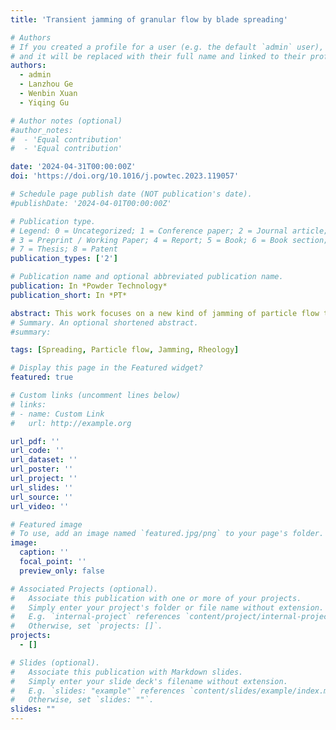 ```yaml
---
title: 'Transient jamming of granular flow by blade spreading'

# Authors
# If you created a profile for a user (e.g. the default `admin` user), write the username (folder name) here
# and it will be replaced with their full name and linked to their profile.
authors:
  - admin
  - Lanzhou Ge
  - Wenbin Xuan
  - Yiqing Gu

# Author notes (optional)
#author_notes:
#  - 'Equal contribution'
#  - 'Equal contribution'

date: '2024-04-31T00:00:00Z'
doi: 'https://doi.org/10.1016/j.powtec.2023.119057'

# Schedule page publish date (NOT publication's date).
#publishDate: '2024-04-01T00:00:00Z'

# Publication type.
# Legend: 0 = Uncategorized; 1 = Conference paper; 2 = Journal article;
# 3 = Preprint / Working Paper; 4 = Report; 5 = Book; 6 = Book section;
# 7 = Thesis; 8 = Patent
publication_types: ['2']

# Publication name and optional abbreviated publication name.
publication: In *Powder Technology*
publication_short: In *PT*

abstract: This work focuses on a new kind of jamming of particle flow through constriction, which occurs in the powder spreading process in additive manufacturing, i.e. a powder heap is spread onto a rough surface by a moving blade. This work shows the experimental evidence of transient jamming by blade spreading at the first time. The jamming repetitively forms and collapses under the combined effects of narrow gap and blade shearing action. Angular particles with weak cohesion are more prone to mechanical jamming, with longer survival time of jammed state and stronger jamming strength. Besides mechanical jamming, cohesion-induced jamming is also responsible for the formation of empty patches within the spread layer. A regime map is deduced from physical experiments for the transient jamming by blade spreading in additive manufacturing, depending on the gap size, particle shape, and particle cohesion.
# Summary. An optional shortened abstract.
#summary: 

tags: [Spreading, Particle flow, Jamming, Rheology]

# Display this page in the Featured widget?
featured: true

# Custom links (uncomment lines below)
# links:
# - name: Custom Link
#   url: http://example.org

url_pdf: ''
url_code: ''
url_dataset: ''
url_poster: ''
url_project: ''
url_slides: ''
url_source: ''
url_video: ''

# Featured image
# To use, add an image named `featured.jpg/png` to your page's folder.
image:
  caption: ''
  focal_point: ''
  preview_only: false

# Associated Projects (optional).
#   Associate this publication with one or more of your projects.
#   Simply enter your project's folder or file name without extension.
#   E.g. `internal-project` references `content/project/internal-project/index.md`.
#   Otherwise, set `projects: []`.
projects:
  - []

# Slides (optional).
#   Associate this publication with Markdown slides.
#   Simply enter your slide deck's filename without extension.
#   E.g. `slides: "example"` references `content/slides/example/index.md`.
#   Otherwise, set `slides: ""`.
slides: ""
---
```


